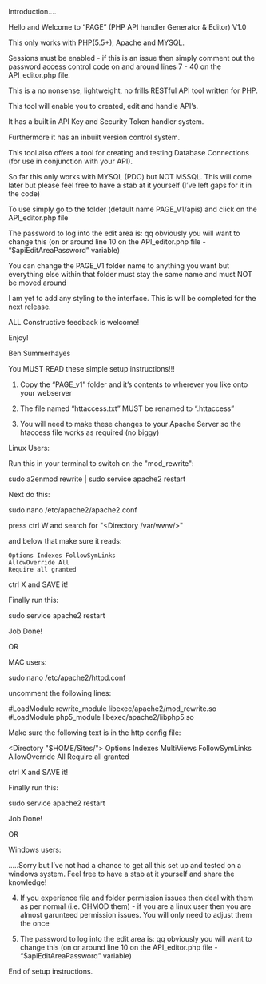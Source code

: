 
Introduction….

Hello and Welcome to “PAGE” (PHP API handler Generator & Editor) V1.0

This only works with PHP(5.5+), Apache and MYSQL.

Sessions must be enabled - if this is an issue then simply comment out the password access control code on and around lines 7 - 40 on the API_editor.php file.

This is a no nonsense, lightweight, no frills RESTful API tool written for PHP.

This tool will enable you to created, edit and handle API’s. 

It has a built in API Key and Security Token handler system.

Furthermore it has an inbuilt version control system.

This tool also offers a tool for creating and testing Database Connections (for use in conjunction with your API).

So far this only works with MYSQL (PDO) but NOT MSSQL. This will come later but please feel free to have a stab at it yourself (I’ve left gaps for it in the code)

To use simply go to the folder (default name PAGE_V1/apis) and click on the API_editor.php file

The password to log into the edit area is: qq obviously you will want to change this (on or around line 10 on the API_editor.php file - “$apiEditAreaPassword” variable)

You can change the PAGE_V1 folder name to anything you want but everything else within that folder must stay the same name and must NOT be moved around

I am yet to add any styling to the interface. This is will be completed for the next release.

ALL Constructive feedback is welcome!

Enjoy!

Ben Summerhayes



You MUST READ these simple setup instructions!!!

1. Copy the “PAGE_v1” folder and it’s contents to wherever you like onto your webserver

2. The file named “httaccess.txt” MUST be renamed to “.httaccess”


3. You will need to make these changes to your Apache Server so the htaccess file works as required (no biggy)

Linux Users:

Run this in your terminal to switch on the "mod_rewrite":

sudo a2enmod rewrite | sudo service apache2 restart

Next do this:

sudo nano /etc/apache2/apache2.conf

press ctrl W and search for "<Directory /var/www/>"

and below that make sure it reads:

    Options Indexes FollowSymLinks
    AllowOverride All
    Require all granted

ctrl X and SAVE it!

Finally run this:

sudo service apache2 restart

Job Done!


OR


MAC users:

sudo nano /etc/apache2/httpd.conf

uncomment the following lines:

#LoadModule rewrite_module libexec/apache2/mod_rewrite.so
#LoadModule php5_module libexec/apache2/libphp5.so

Make sure the following text is in the http config file:

<Directory "$HOME/Sites/">
Options Indexes MultiViews FollowSymLinks
AllowOverride All
Require all granted
</Directory>

ctrl X and SAVE it!

Finally run this:

sudo service apache2 restart

Job Done!


OR


Windows users:

…..Sorry but I’ve not had a chance to get all this set up and tested on a windows system. Feel free to have a stab at it yourself and share the knowledge!


4. If you experience file and folder permission issues then deal with them as per normal (i.e. CHMOD them) - if you are a linux user then you are almost garunteed permission issues. You will only need to adjust them the once

5. The password to log into the edit area is: qq obviously you will want to change this (on or around line 10 on the API_editor.php file - “$apiEditAreaPassword” variable)

End of setup instructions.



